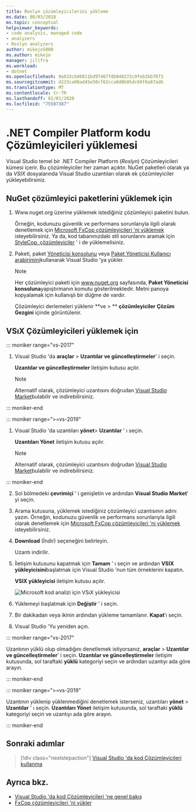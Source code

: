 ```yaml
---
title: Roslyn çözümleyicilerini yükleme
ms.date: 08/03/2018
ms.topic: conceptual
helpviewer_keywords:
- code analysis, managed code
- analyzers
- Roslyn analyzers
author: mikejo5000
ms.author: mikejo
manager: jillfra
ms.workload:
- dotnet
ms.openlocfilehash: 9a833cb46811bd97467fdb048272c9feb2bb7873
ms.sourcegitcommit: d233ca00ad45e50cf62cca0d0b95dc69f0a87ad6
ms.translationtype: MT
ms.contentlocale: tr-TR
ms.lasthandoff: 01/01/2020
ms.locfileid: "75587387"
---
```

# <a name="install-net-compiler-platform-code-analyzers"></a>.NET Compiler Platform kodu Çözümleyicileri yüklemesi

Visual Studio temel bir .NET Compiler Platform (*Roslyn*) Çözümleyicileri kümesi içerir. Bu çözümleyiciler her zaman açıktır. NuGet paketleri olarak ya da *VSIX* dosyalarında Visual Studio uzantıları olarak ek çözümleyiciler yükleyebilirsiniz.

## <a name="to-install-nuget-analyzer-packages"></a>NuGet çözümleyici paketlerini yüklemek için

1. Www.nuget.org üzerine yüklemek istediğiniz çözümleyici paketini bulun.

   Örneğin, kodunuzu güvenlik ve performans sorunlarıyla ilgili olarak denetlemek için [Microsoft FxCop çözümleyicileri 'ni yüklemek](install-fxcop-analyzers.md#nuget-package) isteyebilirsiniz. Ya da, kod tabanınızdaki stil sorunlarını aramak için [StyleCop. çözümleyiciler](https://www.nuget.org/packages/stylecop.analyzers/) ' i de yüklemelisiniz.

2. Paketi, paket [Yöneticisi konsolunu](/nuget/quickstart/install-and-use-a-package-in-visual-studio#package-manager-console) veya [Paket Yöneticisi Kullanıcı arabirimini](/nuget/quickstart/install-and-use-a-package-in-visual-studio#package-manager-console)kullanarak Visual Studio 'ya yükler.

   > [!NOTE]
   > Her çözümleyici paketi için www.nuget.org sayfasında, **Paket Yöneticisi konsoluna**yapıştırmanın komutu gösterilmektedir. Metni panoya kopyalamak için kullanışlı bir düğme de vardır.

   Çözümleyici derlemeleri yüklenir **ve > ** **çözümleyiciler** **Çözüm Gezgini** içinde görüntülenir.

## <a name="to-install-vsix-analyzers"></a>VSıX Çözümleyicileri yüklemek için

::: moniker range="vs-2017"

1. Visual Studio 'da **araçlar** > **Uzantılar ve güncelleştirmeler**' i seçin.

   **Uzantılar ve güncelleştirmeler** iletişim kutusu açılır.

   > [!NOTE]
   > Alternatif olarak, çözümleyici uzantısını doğrudan [Visual Studio Market](https://marketplace.visualstudio.com)bulabilir ve indirebilirsiniz.

::: moniker-end

::: moniker range=">=vs-2019"

1. Visual Studio 'da uzantıları **yönet**> **Uzantılar** ' ı seçin.

   **Uzantıları Yönet** iletişim kutusu açılır.

   > [!NOTE]
   > Alternatif olarak, çözümleyici uzantısını doğrudan [Visual Studio Market](https://marketplace.visualstudio.com)bulabilir ve indirebilirsiniz.

::: moniker-end

2. Sol bölmedeki **çevrimiçi** ' i genişletin ve ardından **Visual Studio Market**' yi seçin.

3. Arama kutusuna, yüklemek istediğiniz çözümleyici uzantısının adını yazın. Örneğin, kodunuzu güvenlik ve performans sorunlarıyla ilgili olarak denetlemek için [Microsoft FxCop çözümleyicileri 'ni yüklemek](install-fxcop-analyzers.md#vsix) isteyebilirsiniz.

4. **Download** (İndir) seçeneğini belirleyin.

   Uzantı indirilir.

5. İletişim kutusunu kapatmak için **Tamam** ' ı seçin ve ardından **VSIX yükleyicisini**başlatmak için Visual Studio 'nun tüm örneklerini kapatın.

   **VSIX yükleyicisi** iletişim kutusu açılır.

   ![Microsoft kod analizi için VSıX yükleyicisi](media/vsix-installer-code-analysis.png)

6. Yüklemeyi başlatmak için **Değiştir** ' i seçin.

7. Bir dakikadan veya ikinin ardından yükleme tamamlanır. **Kapat**’ı seçin.

8. Visual Studio 'Yu yeniden açın.

::: moniker range="vs-2017"

Uzantının yüklü olup olmadığını denetlemek istiyorsanız, **araçlar** > **Uzantılar ve güncelleştirmeler**' i seçin. **Uzantılar ve güncelleştirmeler** iletişim kutusunda, sol taraftaki **yüklü** kategoriyi seçin ve ardından uzantıyı ada göre arayın.

::: moniker-end

::: moniker range=">=vs-2019"

Uzantının yüklenip yüklenmediğini denetlemek isterseniz, uzantıları **yönet** > **Uzantılar** ' ı seçin. **Uzantıları Yönet** iletişim kutusunda, sol taraftaki **yüklü** kategoriyi seçin ve uzantıyı ada göre arayın.

::: moniker-end

## <a name="next-steps"></a>Sonraki adımlar

> [!div class="nextstepaction"]
> [Visual Studio 'da kod Çözümleyicileri kullanma](../code-quality/use-roslyn-analyzers.md)

## <a name="see-also"></a>Ayrıca bkz.

- [Visual Studio 'da kod Çözümleyicileri 'ne genel bakış](../code-quality/roslyn-analyzers-overview.md)
- [FxCop çözümleyicileri 'ni yükler](../code-quality/install-fxcop-analyzers.md)
